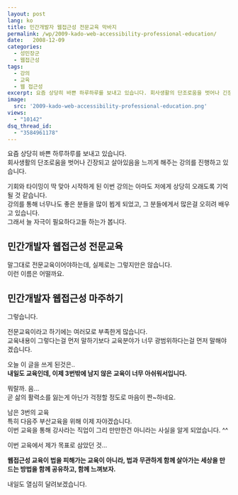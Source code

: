 ```yaml
---
layout: post
lang: ko
title: 민간개발자 웹접근성 전문교육 막바지
permalink: /wp/2009-kado-web-accessibility-professional-education/
date:   2008-12-09
categories:
  - 성민장군
  - 웹접근성
tags:
  - 강의
  - 교육
  - 웹 접근성
excerpt: 요즘 상당히 바쁜 하루하루를 보내고 있습니다. 회사생활의 단조로움을 벗어나 긴장되고 살아있음을 느끼게 해주는 강의를 진행하고 있습니다. 기회와 타이밍이 딱 맞아 시작하게 된 이번 강의는 아마도 저에게 상당히 오래도록 기억될 것 같습니다. 강의를 통해 너무나도 좋은 분들을 많이 뵙게 되었고, 그 분들에게서 많은걸 오히려 배우고 있습니다. 그래서 늘 자극이 필요하다고들 하는가 봅니다. 민간개발자 웹접근성 전문교육! 말그대로 전문교육이어야하는데, 실제로는 그렇지만은 않습니다. 이런 이름은 어떨까요. 민간개발자 웹접근성 마주하기! 그렇습니다. 전문교육이라고 하기에는 여러모로 부족한게 많습니다. 교육내용이 그렇다는걸 먼저 말하기보다 [...]
image:
  src: '2009-kado-web-accessibility-professional-education.png'
views:
  - "10142"
dsq_thread_id:
  - "3584961178"
---
```


요즘 상당히 바쁜 하루하루를 보내고 있습니다.  
회사생활의 단조로움을 벗어나 긴장되고 살아있음을 느끼게 해주는 강의를 진행하고 있습니다.
  
기회와 타이밍이 딱 맞아 시작하게 된 이번 강의는 아마도 저에게 상당히 오래도록 기억될 것 같습니다.  
강의를 통해 너무나도 좋은 분들을 많이 뵙게 되었고, 그 분들에게서 많은걸 오히려 배우고 있습니다.  
그래서 늘 자극이 필요하다고들 하는가 봅니다.

## 민간개발자 웹접근성 전문교육

말그대로 전문교육이어야하는데, 실제로는 그렇지만은 않습니다.  
이런 이름은 어떨까요.

## 민간개발자 웹접근성 마주하기

그렇습니다.
  
전문교육이라고 하기에는 여러모로 부족한게 많습니다.  
교육내용이 그렇다는걸 먼저 말하기보다 교육분야가 너무 광범위하다는걸 먼저 말해야겠습니다.  

오늘 이 글을 쓰게 된것은..  
**내일도 교육인데, 이제 3번밖에 남지 않은 교육이 너무 아쉬워서입니다.**

뭐랄까. 음...  
곧 삶의 활력소를 잃는게 아닌가 걱정할 정도로 마음이 짠~하네요.

남은 3번의 교육  
특히 다음주 부산교육을 위해 이제 자야겠습니다.  
이번 교육을 통해 강사라는 직업이 그리 만만한건 아니라는 사실을 알게 되었습니다. ^^

이번 교육에서 제가 목표로 삼았던 것...

**웹접근성 교육이 법을 피해가는 교육이 아니라, 법과 무관하게 함께 살아가는 세상을 만드는 방법을 함께 공유하고, 함께 느껴보자.**

내일도 열심히 달려보겠습니다.
